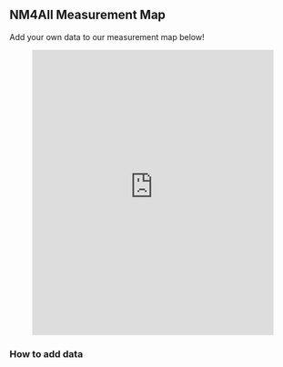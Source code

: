 ## NM4All Measurement Map

Add your own data to our measurement map below!

<!-- blank line -->
<figure>
  <iframe frameborder=0 style='width:100%;height:500px' src='http://www.zeemaps.com/pub?group=3718055&legend=1&locate=1&add=1&h=purple,blue,yellow,light%20green,light%20blue,light%20yellow,light%20purple,white,brown,black,grey,orange,red%20dust,spring,olive,tree,forest,mold,teal,sky,cloud,lavender,fuscia,sunset,burgundy,lilac,sunflower,candle&track=UA-67572805-3'> </iframe>
 </figure>
<!-- blank line -->

### How to add data
